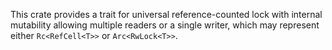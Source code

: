 This crate provides a trait for universal reference-counted lock
with internal mutability
allowing multiple readers or a single writer,
which may represent either `Rc<RefCell<T>>` or `Arc<RwLock<T>>`.
